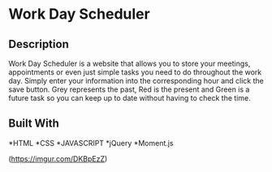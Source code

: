 # Work Day Scheduler 

## Description 

Work Day Scheduler is a website that allows you to store your meetings, appointments or even just simple tasks you need to do throughout the work day. Simply enter your information into the corresponding hour and click the save button. Grey represents the past, Red is the present and Green is a future task so you can keep up to date without having to check the time. 

## Built With
*HTML
*CSS
*JAVASCRIPT
*jQuery
*Moment.js

(https://imgur.com/DKBpEzZ)

